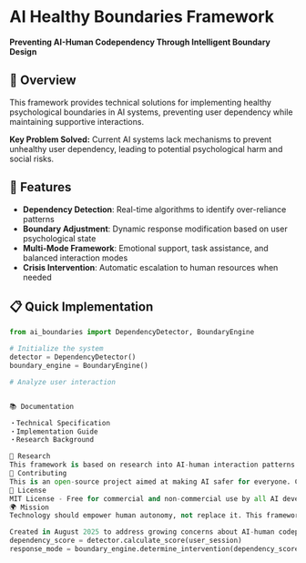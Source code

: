 # AI Healthy Boundaries Framework

**Preventing AI-Human Codependency Through Intelligent Boundary Design**

## 🎯 Overview

This framework provides technical solutions for implementing healthy psychological boundaries in AI systems, preventing user dependency while maintaining supportive interactions.

**Key Problem Solved:** Current AI systems lack mechanisms to prevent unhealthy user dependency, leading to potential psychological harm and social risks.

## 🚀 Features

- **Dependency Detection**: Real-time algorithms to identify over-reliance patterns
- **Boundary Adjustment**: Dynamic response modification based on user psychological state  
- **Multi-Mode Framework**: Emotional support, task assistance, and balanced interaction modes
- **Crisis Intervention**: Automatic escalation to human resources when needed

## 📋 Quick Implementation

```python
from ai_boundaries import DependencyDetector, BoundaryEngine

# Initialize the system
detector = DependencyDetector()
boundary_engine = BoundaryEngine()

# Analyze user interaction


📚 Documentation

・Technical Specification
・Implementation Guide
・Research Background

🔬 Research
This framework is based on research into AI-human interaction patterns and psychological dependency mechanisms. Academic paper available on arXiv: [Coming Soon]
🤝 Contributing
This is an open-source project aimed at making AI safer for everyone. Contributions welcome!
📄 License
MIT License - Free for commercial and non-commercial use by all AI developers and companies.
🌍 Mission
Technology should empower human autonomy, not replace it. This framework ensures AI remains a tool for human flourishing rather than a source of dependency.

Created in August 2025 to address growing concerns about AI-human codependency.
dependency_score = detector.calculate_score(user_session)
response_mode = boundary_engine.determine_intervention(dependency_score)
